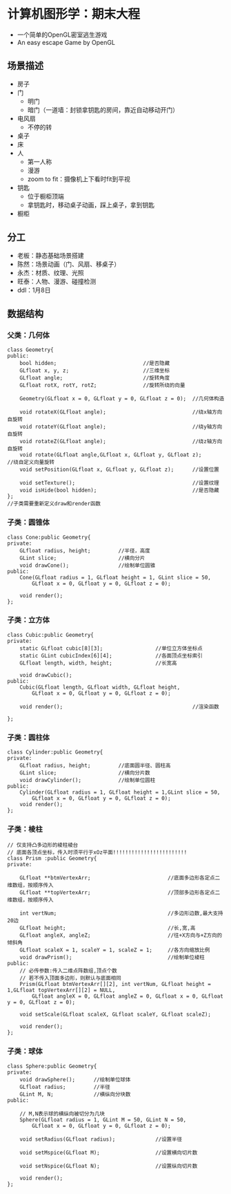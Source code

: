 # 计算机图形学：期末大程
- 一个简单的OpenGL密室逃生游戏
- An easy escape Game by OpenGL

## 场景描述
- 房子
- 门
    - 明门
    - 暗门（一道墙：封锁拿钥匙的房间，靠近自动移动开门）
- 电风扇
    - 不停的转
- 桌子
- 床
- 人 
    - 第一人称
    - 漫游
    - zoom to fit：摄像机上下看时fit到平视
- 钥匙
    - 位于橱柜顶端
    - 拿钥匙时，移动桌子动画，踩上桌子，拿到钥匙
- 橱柜

## 分工
- 老板：静态基础场景搭建
- 陈然：场景动画（门、风扇、移桌子）
- 永杰：材质、纹理、光照
- 旺泰：人物、漫游、碰撞检测
- ddl：1月8日


## 数据结构
### 父类：几何体
```class
class Geometry{
public:		
	bool hidden;							//是否隐藏
	GLfloat x, y, z;						//三维坐标
	GLfloat angle;							//旋转角度
	GLfloat rotX, rotY, rotZ;				//旋转所绕的向量

	Geometry(GLfloat x = 0, GLfloat y = 0, GLfloat z = 0);	//几何体构造
	
	void rotateX(GLfloat angle);							//绕x轴方向自旋转
	void rotateY(GLfloat angle);							//绕y轴方向自旋转
	void rotateZ(GLfloat angle);							//绕z轴方向自旋转
	void rotate(GLfloat angle,GLfloat x, GLfloat y, GLfloat z);			//绕自定义向量旋转
	void setPosition(GLfloat x, GLfloat y, GLfloat z);		//设置位置

	void setTexture();										//设置纹理
	void isHide(bool hidden);								//是否隐藏
};
//子类需要重新定义draw和render函数
```
### 子类：圆锥体
```class
class Cone:public Geometry{
private:
	GLfloat radius, height;			//半径，高度
	GLint slice;					//横向分片
	void drawCone();				//绘制单位圆锥
public:
	Cone(GLfloat radius = 1, GLfloat height = 1, GLint slice = 50,
		GLfloat x = 0, GLfloat y = 0, GLfloat z = 0);

	void render();
};
```

### 子类：立方体
```
class Cubic:public Geometry{
private:
	static GLfloat cubic[8][3];					//单位立方体坐标点
	static GLint cubicIndex[6][4];				//各面顶点坐标索引
	GLfloat length, width, height;				//长宽高

	void drawCubic();
public:
	Cubic(GLfloat length, GLfloat width, GLfloat height,
		GLfloat x = 0, GLfloat y = 0, GLfloat z = 0);		

	void render();											//渲染函数

};
```

### 子类：圆柱体
```
class Cylinder:public Geometry{
private:
	GLfloat radius, height;			//底面圆半径、圆柱高
	GLint slice;					//横向分片数
	void drawCylinder();			//绘制单位圆柱
public:
	Cylinder(GLfloat radius = 1, GLfloat height = 1,GLint slice = 50,
		GLfloat x = 0, GLfloat y = 0, GLfloat z = 0);	
	void render();
};
```

### 子类：棱柱
```
// 仅支持凸多边形的棱柱棱台
// 底面各顶点坐标，传入时须平行于xOz平面!!!!!!!!!!!!!!!!!!!!!!!!
class Prism :public Geometry{
private:

	GLfloat **btmVertexArr;							//底面多边形各定点二维数组，按顺序传入
	GLfloat **topVertexArr;							//顶部多边形各定点二维数组，按顺序传入

	int vertNum;									//多边形边数,最大支持20边
	GLfloat height;									//长,宽,高
	GLfloat angleX, angleZ;							//往+X方向与+Z方向的倾斜角
	GLfloat scaleX = 1, scaleY = 1, scaleZ = 1;		//各方向缩放比例
	void drawPrism();								//绘制单位棱柱
public:
	// 必传参数:传入二维点阵数组,顶点个数
	// 若不传入顶面多边形，则默认与底面相同
	Prism(GLfloat btmVertexArr[][2], int vertNum, GLfloat height = 1,GLfloat topVertexArr[][2] = NULL,
		GLfloat angleX = 0, GLfloat angleZ = 0, GLfloat x = 0, GLfloat y = 0, GLfloat z = 0);

	void setScale(GLfloat scaleX, GLfloat scaleY, GLfloat scaleZ);

	void render();
};
```

### 子类：球体
```
class Sphere:public Geometry{
private:
	void drawSphere();		//绘制单位球体
	GLfloat radius;			//半径
	GLint M, N;				//横纵向分块数
public:

	// M,N表示球的横纵向被切分为几块
	Sphere(GLfloat radius = 1, GLint M = 50, GLint N = 50,
		GLfloat x = 0, GLfloat y = 0, GLfloat z = 0);

	void setRadius(GLfloat radius);				//设置半径

	void setMspice(GLfloat M);					//设置横向切片数

	void setNspice(GLfloat N);					//设置纵向切片数

	void render();
};
```
